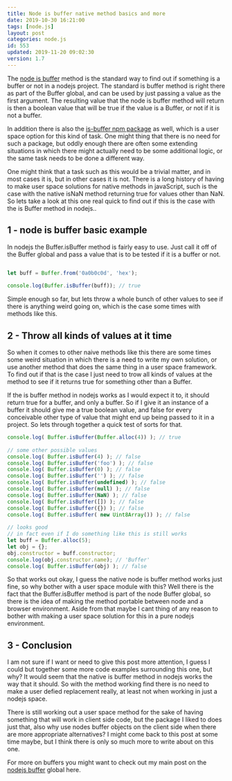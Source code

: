 ```yaml
---
title: Node is buffer native method basics and more
date: 2019-10-30 16:21:00
tags: [node.js]
layout: post
categories: node.js
id: 553
updated: 2019-11-20 09:02:30
version: 1.7
---
```


The [node is buffer](https://nodejs.org/api/buffer.html#buffer_class_method_buffer_isbuffer_obj) method is the standard way to find out if something is a buffer or not in a nodejs project. The standard is buffer method is right there as part of the Buffer global, and can be used by just passing a value as the first argument. The resulting value that the node is buffer method will return is then a boolean value that will be true if the value is a Buffer, or not if it is not a buffer.

In addition there is also the [is-buffer npm package](https://www.npmjs.com/package/is-buffer) as well, which is a user space option for this kind of task. One might thing that there is no need for such a package, but oddly enough there are often some extending situations in which there might actually need to be some additional logic, or the same task needs to be done a different way.

One might think that a task such as this would be a trivial matter, and in most cases it is, but in other cases it is not. There is a long history of having to make user space solutions for native methods in javaScript, such is the case with the native isNaN method returning true for values other than NaN. So lets take a look at this one real quick to find out if this is the case with the is Buffer method in nodejs..

<!-- more -->

## 1 - node is buffer basic example

In nodejs the Buffer.isBuffer method is fairly easy to use. Just call it off of the Buffer global and pass a value that is to be tested if it is a buffer or not.

```js

let buff = Buffer.from('0a0b0c0d', 'hex');
 
console.log(Buffer.isBuffer(buff)); // true
```

Simple enough so far, but lets throw a whole bunch of other values to see if there is anything weird going on, which is the case some times with methods like this.

## 2 - Throw all kinds of values at it time

So when it comes to other naive methods like this there are some times some weird situation in which there is a need to write my own solution, or use another method that does the same thing in a user space framework. To find out if that is the case I just need to trow all kinds of values at the method to see if it returns true for something other than a Buffer.

If the is buffer method in nodejs works as I would expect it to, it should return true for a buffer, and only a buffer. So if I give it an instance of a buffer it should give me a true boolean value, and false for every conceivable other type of value that might end up being passed to it in a project. So lets through together a quick test of sorts for that.

```js
console.log( Buffer.isBuffer(Buffer.alloc(4)) ); // true
 
// some other possible values
console.log( Buffer.isBuffer(4) ); // false
console.log( Buffer.isBuffer('foo') ); // false
console.log( Buffer.isBuffer(0) ); // false
console.log( Buffer.isBuffer('') ); // false
console.log( Buffer.isBuffer(undefined) ); // false
console.log( Buffer.isBuffer(null) ); // false
console.log( Buffer.isBuffer(NaN) ); // false
console.log( Buffer.isBuffer([]) ); // false
console.log( Buffer.isBuffer({}) ); // false
console.log( Buffer.isBuffer( new Uint8Array()) ); // false
 
// looks good
// in fact even if I do something like this is still works
let buff = Buffer.alloc(5);
let obj = {};
obj.constructor = buff.constructor;
console.log(obj.constructor.name); // 'Buffer'
console.log( Buffer.isBuffer(obj) ); // false
```

So that works out okay, I guess the native node is buffer method works just fine, so why bother with a user space module with this? Well there is the fact that the Buffer.isBuffer method is part of the node Buffer global, so there is the idea of making the method portable between node and a browser environment. Aside from that maybe I cant thing of any reason to bother with making a user space solution for this in a pure nodejs environment.

## 3 - Conclusion

I am not sure if I want or need to give this post more attention, I guess I could but together some more code examples surrounding this one, but why? It would seem that the native is buffer method in nodejs works the way that it should. So with the method working find there is no need to make a user defied replacement really, at least not when working in just a nodejs space. 

There is still working out a user space method for the sake of having something that will work in client side code, but the package I liked to does just that, also why use nodes buffer objects on the client side when there are more appropriate alternatives? I might come back to this post at some time maybe, but I think there is only so much more to write about on this one.

For more on buffers you might want to check out my main post on the [nodejs buffer](/2018/02/07/nodejs-buffer/) global here.